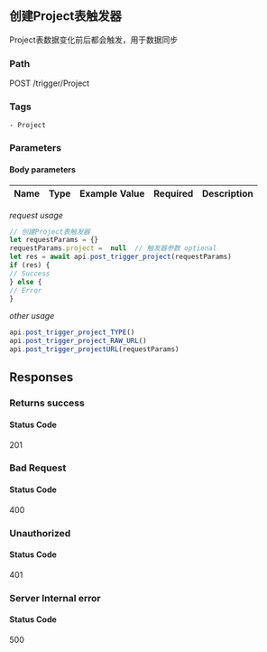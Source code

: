## 创建Project表触发器

Project表数据变化前后都会触发，用于数据同步
### Path
POST /trigger/Project

### Tags
    - Project
### Parameters


#### Body parameters

| Name | Type | Example Value | Required | Description |
| ---- | ---- | ------------- | -------- | ----------- |
*request usage*
```javascript
// 创建Project表触发器
let requestParams = {}
requestParams.project =  null  // 触发器参数 optional
let res = await api.post_trigger_project(requestParams)
if (res) {
// Success
} else {
// Error
}
```
*other usage*
```javascript
api.post_trigger_project_TYPE()
api.post_trigger_project_RAW_URL()
api.post_trigger_projectURL(requestParams)
```

## Responses
### Returns success

#### Status Code
201



### Bad Request

#### Status Code
400



### Unauthorized

#### Status Code
401



### Server Internal error

#### Status Code
500



